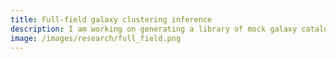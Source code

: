 ```yaml
---
title: Full-field galaxy clustering inference
description: I am working on generating a library of mock galaxy catalogs with the aim of performing full-field inference on the galaxy distribution, along with the BACCO group at DIPC. We are using the <a href="https://arxiv.org/abs/2206.04594" target="_blank">map2map</a> emulator and the <a href="https://arxiv.org/abs/2207.06437" target="_blank">hybrid bias expansion</a> for the library, and experimenting with <a href="https://arxiv.org/abs/2011.05991" target="_blank">moment networks</a> for the inference. Stay tuned!
image: /images/research/full_field.png
---
```


